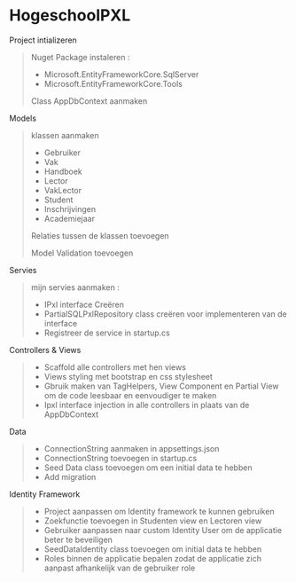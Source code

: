 # HogeschoolPXL

<div class="container">
        <div class="card">
            <div class="card-header">
                Project intializeren
            </div>
            <div class="card-body">
                <blockquote class="blockquote mb-0">
                    <p>Nuget Package instaleren :</p>
                    <ul>
                        <li>Microsoft.EntityFrameworkCore.SqlServer</li>
                        <li>Microsoft.EntityFrameworkCore.Tools</li>
                    </ul>
                    <p>Class AppDbContext aanmaken</p>
                </blockquote>
            </div>
        </div>
        <div class="card">
            <div class="card-header">
                Models
            </div>
            <div class="card-body">
                <blockquote class="blockquote mb-0">
                    <p>klassen aanmaken </p>
                    <ul>
                        <li>Gebruiker</li>
                        <li>Vak</li>
                        <li>Handboek</li>
                        <li>Lector</li>
                        <li>VakLector</li>
                        <li>Student</li>
                        <li>Inschrijvingen</li>
                        <li>Academiejaar</li>
                    </ul>
                    <p>Relaties tussen de klassen toevoegen</p>
                    <p>Model Validation toevoegen</p>
                </blockquote>
            </div>
        </div>
        <div class="card">
            <div class="card-header">
                Servies
            </div>
            <div class="card-body">
                <blockquote class="blockquote mb-0">
                    <p>mijn servies aanmaken :</p>
                    <ul>
                        <li>IPxl interface Creëren</li>
                        <li>PartialSQLPxlRepository class creëren voor implementeren van de interface</li>
                        <li>Registreer de service in startup.cs</li>
                    </ul>
                </blockquote>
            </div>
        </div>
        <div class="card">
            <div class="card-header">
                Controllers & Views
            </div>
            <div class="card-body">
                <blockquote class="blockquote mb-0">
                    <ul>
                        <li>Scaffold alle controllers met hen views</li>
                        <li>Views styling met bootstrap en css stylesheet</li>
                        <li>Gbruik maken van TagHelpers, View Component en Partial View om de code leesbaar en eenvoudiger  te maken</li>
                        <li>Ipxl interface injection in alle controllers in plaats van de AppDbContext</li>
                    </ul>
                </blockquote>
            </div>
        </div>
        <div class="card">
            <div class="card-header">
                Data
            </div>
            <div class="card-body">
                <blockquote class="blockquote mb-0">
                    <ul>
                        <li>ConnectionString aanmaken in appsettings.json</li>
                        <li>ConnectionString toevoegen in startup.cs</li>
                        <li>Seed Data class toevoegen om een initial data te hebben</li>
                        <li>Add migration</li>
                    </ul>
                </blockquote>
            </div>
        </div>
        <div class="card">
            <div class="card-header">
                Identity Framework
            </div>
            <div class="card-body">
                <blockquote class="blockquote mb-0">
                    <ul>
                        <li>Project aanpassen om Identity framework te kunnen gebruiken</li>
                        <li>Zoekfunctie toevoegen in Studenten view en Lectoren view</li>
                        <li>Gebruiker aanpassen naar custom Identity User om de applicatie beter te beveiligen</li>
                        <li>SeedDataIdentity class toevoegen om initial data te hebben</li>
                        <li>Roles binnen de applicatie bepalen zodat de applicatie zich aanpast afhankelijk van de gebruiker role</li>
                    </ul>
                </blockquote>
            </div>
        </div>
    </div>
</div>